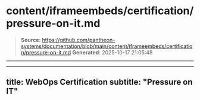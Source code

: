 # content/iframeembeds/certification/pressure-on-it.md

> **Source**: https://github.com/pantheon-systems/documentation/blob/main/content/iframeembeds/certification/pressure-on-it.md
> **Generated**: 2025-10-17 21:05:48

---

---
title: WebOps Certification
subtitle: "Pressure on IT"
---

<Partial file="certification-guide/pressure-on-it.md" />
